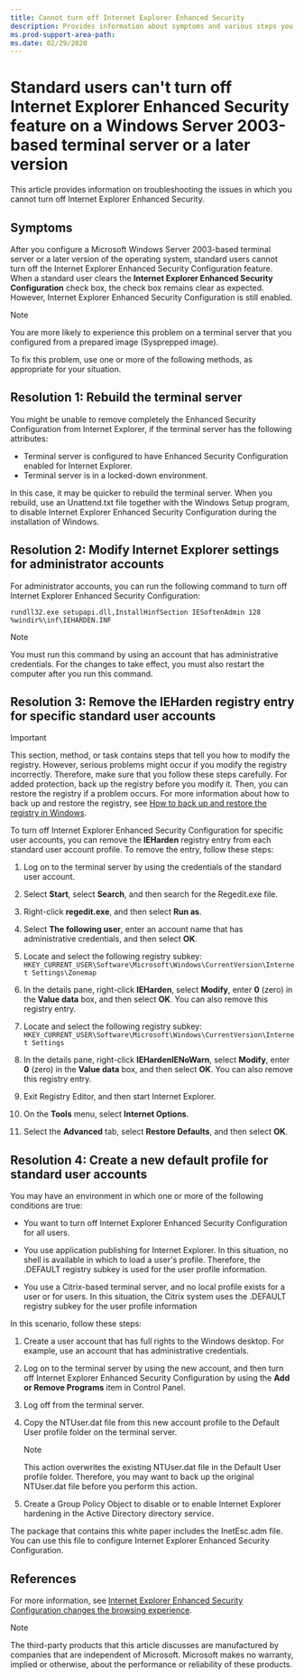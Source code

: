 ```yaml
---
title: Cannot turn off Internet Explorer Enhanced Security
description: Provides information about symptoms and various steps you can take to solve them, depending on the scenario.
ms.prod-support-area-path:
ms.date: 02/29/2020
---
```

# Standard users can't turn off Internet Explorer Enhanced Security feature on a Windows Server 2003-based terminal server or a later version

This article provides information on troubleshooting the issues in which you cannot turn off Internet Explorer Enhanced Security.

## Symptoms

After you configure a Microsoft Windows Server 2003-based terminal server or a later version of the operating system, standard users cannot turn off the Internet Explorer Enhanced Security Configuration feature. When a standard user clears the **Internet Explorer Enhanced Security Configuration** check box, the check box remains clear as expected. However, Internet Explorer Enhanced Security Configuration is still enabled.

> [!NOTE]
> You are more likely to experience this problem on a terminal server that you configured from a prepared image (Sysprepped image).

To fix this problem, use one or more of the following methods, as appropriate for your situation.

## Resolution 1: Rebuild the terminal server

You might be unable to remove completely the Enhanced Security Configuration from Internet Explorer, if the terminal server has the following attributes:

- Terminal server is configured to have Enhanced Security Configuration enabled for Internet Explorer.
- Terminal server is in a locked-down environment.

In this case, it may be quicker to rebuild the terminal server. When you rebuild, use an Unattend.txt file together with the Windows Setup program, to disable Internet Explorer Enhanced Security Configuration during the installation of Windows.

## Resolution 2: Modify Internet Explorer settings for administrator accounts

For administrator accounts, you can run the following command to turn off Internet Explorer Enhanced Security Configuration:

```console
rundll32.exe setupapi.dll,InstallHinfSection IESoftenAdmin 128 %windir%\inf\IEHARDEN.INF
```

> [!NOTE]
> You must run this command by using an account that has administrative credentials. For the changes to take effect, you must also restart the computer after you run this command.

## Resolution 3: Remove the IEHarden registry entry for specific standard user accounts

> [!IMPORTANT]
> This section, method, or task contains steps that tell you how to modify the registry. However, serious problems might occur if you modify the registry incorrectly. Therefore, make sure that you follow these steps carefully. For added protection, back up the registry before you modify it. Then, you can restore the registry if a problem occurs. For more information about how to back up and restore the registry, see [How to back up and restore the registry in Windows](https://support.microsoft.com/help/322756/how-to-back-up-and-restore-the-registry-in-windows).

To turn off Internet Explorer Enhanced Security Configuration for specific user accounts, you can remove the **lEHarden** registry entry from each standard user account profile. To remove the entry, follow these steps:

1. Log on to the terminal server by using the credentials of the standard user account.

2. Select **Start**, select **Search**, and then search for the Regedit.exe file.

3. Right-click **regedit.exe**, and then select **Run as**.

4. Select **The following user**, enter an account name that has administrative credentials, and then select **OK**.

5. Locate and select the following registry subkey:  
   `HKEY_CURRENT_USER\Software\Microsoft\Windows\CurrentVersion\Internet Settings\Zonemap`

6. In the details pane, right-click **IEHarden**, select **Modify**, enter **0** (zero) in the **Value data** box, and then select **OK**. You can also remove this registry entry.

7. Locate and select the following registry subkey:  
   `HKEY_CURRENT_USER\Software\Microsoft\Windows\CurrentVersion\Internet Settings`

8. In the details pane, right-click **lEHardenlENoWarn**, select **Modify**, enter **0** (zero) in the **Value data** box, and then select **OK**. You can also remove this registry entry.

9. Exit Registry Editor, and then start Internet Explorer.

10. On the **Tools** menu, select **Internet Options**.

11. Select the **Advanced** tab, select **Restore Defaults**, and then select **OK**.

## Resolution 4: Create a new default profile for standard user accounts

You may have an environment in which one or more of the following conditions are true:

- You want to turn off Internet Explorer Enhanced Security Configuration for all users.

- You use application publishing for Internet Explorer. In this situation, no shell is available in which to load a user's profile. Therefore, the .DEFAULT registry subkey is used for the user profile information.

- You use a Citrix-based terminal server, and no local profile exists for a user or for users. In this situation, the Citrix system uses the .DEFAULT registry subkey for the user profile information

In this scenario, follow these steps:

1. Create a user account that has full rights to the Windows desktop. For example, use an account that has administrative credentials.

2. Log on to the terminal server by using the new account, and then turn off Internet Explorer Enhanced Security Configuration by using the **Add or Remove Programs** item in Control Panel.

3. Log off from the terminal server.

4. Copy the NTUser.dat file from this new account profile to the Default User profile folder on the terminal server.

   > [!NOTE]
   > This action overwrites the existing NTUser.dat file in the Default User profile folder. Therefore, you may want to back up the original NTUser.dat file before you perform this action.

5. Create a Group Policy Object to disable or to enable Internet Explorer hardening in the Active Directory directory service. 

The package that contains this white paper includes the InetEsc.adm file. You can use this file to configure Internet Explorer Enhanced Security Configuration.

## References

For more information, see [Internet Explorer Enhanced Security Configuration changes the browsing experience](https://support.microsoft.com/help/815141/ie-enhanced-security-configuration-changes-browsing-experience).

> [!NOTE]
> The third-party products that this article discusses are manufactured by companies that are independent of Microsoft. Microsoft makes no warranty, implied or otherwise, about the performance or reliability of these products.
